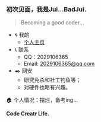 
### 初次见面，我是Jui...BadJui.

> Becoming a good coder...

- :cyclone: 我的
  - [个人主页](http://badjui.ml)
- :telephone_receiver: 联系
  - QQ：2029106365
  - Email: 2029106365@qq.com
- :black_nib: 网安
  - 研究免杀和社工钓鱼等；
  - 对硬件也略有兴趣。

:house: 个人情况：摆烂，备考ing...

**Code Creatr Life.**

<!-- [![BadJui's github stats](https://github-readme-stats.vercel.app/api?username=BadJui&show_icons=true&theme=cobalt)] -->
